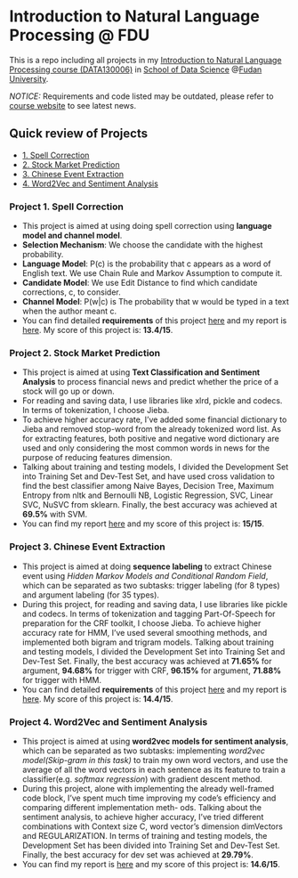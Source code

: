 # Introduction to Natural Language Processing @ FDU

This is a repo including all projects in my [Introduction to Natural Language Processing course (DATA130006)](http://www.sdspeople.fudan.edu.cn/zywei/DATA130006/index.html) in [School of Data Science](http://www.sds.fudan.edu.cn/wp/) @[Fudan University](http://www.fudan.edu.cn/2016/index.html).

*NOTICE:* Requirements and code listed may be outdated, please refer to [course website](http://www.sdspeople.fudan.edu.cn/zywei/DATA130006/index.html) to see latest news.

## Quick review of Projects

- [1. Spell Correction](#1)
- [2. Stock Market Prediction](#2)
- [3. Chinese Event Extraction](#3)
- [4. Word2Vec and Sentiment Analysis](#4)




<h3 id="1">Project 1. Spell Correction</h3>

- This project is aimed at using doing spell correction using **language model and channel model**. 
- **Selection Mechanism**: We choose the candidate with the highest probability. 
- **Language Model**: P(c) is the probability that c appears as a word of English text. We use Chain Rule and Markov Assumption to compute it. 
- **Candidate Model**: We use Edit Distance to find which candidate corrections, c, to consider. 
- **Channel Model**: P(w|c) is The probability that w would be typed in a text when the author meant c. 
- You can find detailed **requirements** of this project [here](https://github.com/Rshcaroline/FDU-NLP-Stock-Market-Prediction/blob/master/Project%201.%20Spell%20Correction/files%20and%20report/requirements.pdf) and my report is [here](https://github.com/Rshcaroline/FDU-NLP-Stock-Market-Prediction/blob/master/Project%201.%20Spell%20Correction/files%20and%20report/requirements.pdf). My score of this project is: **13.4/15**.





<h3 id="2">Project 2. Stock Market Prediction</h3>

- This project is aimed at using **Text Classification and Sentiment Analysis** to process financial news and predict whether the price of a stock will go up or down. 
- For reading and saving data, I use libraries like xlrd, pickle and codecs. In terms of tokenization, I choose Jieba. 
- To achieve higher accuracy rate, I’ve added some financial dictionary to Jieba and removed stop-word from the already tokenized word list. As for extracting features, both positive and negative word dictionary are used and only considering the most common words in news for the purpose of reducing features dimension. 
- Talking about training and testing models, I divided the Development Set into Training Set and Dev-Test Set, and have used cross validation to find the best classifier among Naive Bayes, Decision Tree, Maximum Entropy from nltk and Bernoulli NB, Logistic Regression, SVC, Linear SVC, NuSVC from sklearn. Finally, the best accuracy was achieved at **69.5%** with SVM.
- You can find my report [here](https://github.com/Rshcaroline/FDU-NLP-Stock-Market-Prediction/blob/master/Project%202.%20Stock%20Market%20Prediction/Stock%20Market%20Prediction.pdf) and my score of this project is: **15/15**.





<h3 id="3">Project 3. Chinese Event Extraction</h3>

- This project is aimed at doing **sequence labeling** to extract Chinese event using *Hidden Markov Models and Conditional Random Field*, which can be separated as two subtasks: trigger labeling (for 8 types) and argument labeling (for 35 types). 
- During this project, for reading and saving data, I use libraries like pickle and codecs. In terms of tokenization and tagging Part-Of-Speech for preparation for the CRF toolkit, I choose Jieba. To achieve higher accuracy rate for HMM, I’ve used several smoothing methods, and implemented both bigram and trigram models. Talking about training and testing models, I divided the Development Set into Training Set and Dev-Test Set. Finally, the best accuracy was achieved at **71.65%** for argument, **94.68%** for trigger with CRF, **96.15%** for argument, **71.88%** for trigger with HMM.
- You can find detailed **requirements** of this project [here](https://github.com/Rshcaroline/FDU-NLP-Stock-Market-Prediction/blob/master/Project%201.%20Spell%20Correction/files%20and%20report/requirements.pdf) and my report is [here](https://github.com/Rshcaroline/FDU-NLP-Stock-Market-Prediction/blob/master/Project%201.%20Spell%20Correction/files%20and%20report/requirements.pdf). My score of this project is: **14.4/15**.





<h3 id="4">Project 4. Word2Vec and Sentiment Analysis</h3>

- This project is aimed at using **word2vec models for sentiment analysis**, which can be separated as two subtasks: implementing *word2vec model(Skip-gram in this task)* to train my own word vectors, and use the average of all the word vectors in each sentence as its feature to train a classifier(e.g. *softmax regression*) with gradient descent method. 
- During this project, alone with implementing the already well-framed code block, I’ve spent much time improving my code’s efficiency and comparing different implementation meth- ods. Talking about the sentiment analysis, to achieve higher accuracy, I’ve tried different combinations with Context size C, word vector’s dimension dimVectors and REGULARIZATION. In terms of training and testing models, the Development Set has been divided into Training Set and Dev-Test Set. Finally, the best accuracy for dev set was achieved at **29.79%**.
- You can find my report is [here](https://github.com/Rshcaroline/FDU-NLP-Stock-Market-Prediction/blob/master/Project%203.%20Chinese%20Event%20Extraction/Chinese%20event%20extraction.pdf) and my score of this project is: **14.6/15**.